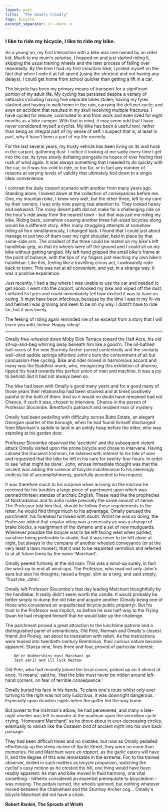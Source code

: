 ```yaml
---
layout: post
title:  "The deadly treadly"
tags: bicycle
excerpt_separator: <!--more-->
---
```

### I like to ride my bicycle, I like to ride my bike.
<!--more-->

As a young'un, my first interaction with a bike was one owned by an older kid. Much to my mum's surprise, I hopped on and just started riding it, skipping the usual training wheels and the later process of falling over repeatedly. By the time I had my first mountain bike, I prided myself on the fact that when I rode it at full speed (using the shortcut and not having any delays), I could get home from school quicker than getting a lift in a car.

The bicycle has been my primary means of transport for a significant portion of my adult life. My cycling has persisted despite a variety of setbacks including having five separate bikes stolen; having my tyres slashed and having to walk home in the rain, carrying the defunct cycle; and even an accident that resulted in my skull receiving multiple fractures. I have cycled for leisure, commuted to and from work and even lived for eight months as a bike camper. With that in mind, it may seem odd that I have never considered myself a cyclist. My bike has been a useful tool, rather than being an integral part of my sense of self. I suspect that is, at least in part, why it hasn't been a part of my life recently.

For the last several years, my trusty vehicle has been living on its wall hook in the carport, gathering dust. I notice it looking at me sadly every time I get into the car, its tyres slowly deflating alongside its hopes of ever feeling that rush of wind again. It was always something that I needed to do quickly with the car, or it was too cold to ride, or too far, or in fact any number of reasons at varying levels of validity that ultimately boil down to a single idea: convenience.

I contrast the daily carport scenario with another from many years ago. Standing alone, I looked down at the collection of conveyances before me. One, my mountain bike, I knew very well, but the other three, left to my care by their owners, I was only now paying real attention to. They looked heavy and awkward. The rocky desert path did not make for a challenging ride on the hour's ride away from the nearest town - but that was just me riding my bike. Riding back, somehow coaxing another three full-sized bicycles along would be a different story. After many struggling attempts at somehow riding all four simultaneously, I changed tack. I found that I could just about manage to put two of them over my right shoulder, held in place by that same-side arm. The smallest of the three could be rested on my bike's left handlebar grip, so that its wheels were off the ground and I could sit on my bike without getting tangled. My left hand gripped the small bike's frame at the point of balance, with the tips of my fingers just reaching my own bike's handlebar. Like this, feeling like a travelling circus act, I awkwardly rode back to town. This was not at all convenient, and yet, in a strange way, it was a positive experience. 

Just recently, I had a day where I was unable to use the car and needed to get about. I went into the carport, unhooked my bike and wiped off the dust. I inflated its tyres and could immediately tell how excited it was to have an outing. It must have been infectious, because by the time I was in my hi-vis and helmet I was grinning and keen to be on my way. I didnt't have to ride far, but it was lovely.

The feeling of riding again reminded me of an excerpt from a story that I will leave you with, below. Happy riding!

***

Omally free-wheeled down Moby Dick Terrace toward the Half Acre, his old sit-up-and-beg whirring away beneath him like a good'n. The oil-bathed ball-races of the new Sturmey Archer purred contentedly and the similarly well-oiled saddle springs afforded John's bum the contentment of all but concussion-free cycling. Bike and rider moved in harmonious accord and many was the Buddhist monk, who, recognizing this exhibition of *dharma*, tipped his head towards this perfect union of man and machine. It was a joy to behold. But it had not always been so.

The bike had been with Omally a good many years and for a good many of those years their relationship had been strained and at
times positively painful to the both of them. And so it would no doubt have remained had not Chance, if such it was, chosen to intervene. Chance in the person of Professor Slocombe. Brentford's patriarch and resident man of mystery.

Omally had been pedalling with difficulty across Butts Estate, an elegant Georgian quarter of the borough, when he had found himself discharged from Marchant's saddle to land in an untidy heap before the elder, who was standing at his garden door.

Professor Slocombe observed the 'accident' and the subsequent violent attack Omally visited upon the prone bicycle and chose to intervene. Having calmed the truculent Irishman, he listened with interest to his tale of woe and requested that the bike be left in his care for twenty-four hours. In order to see 'what might be done'. John, whose immediate thought was that the ancient was adding the science of bicycle maintenance to his seemingly endless list of accomplishments, gratefully acceded to his request.

It was therefore much to his surprise when arriving on the morrow he received for his troubles a large piece of parchment upon which was penned thirteen stanzas of archaic English. These read like the prophecies of Nostradamus and to John made precisely the same amount of sense. The Professor told him that, should he follow these requirements to the letter, he would find things much to his advantage. Omally perused the parchment, his forehead furrowed with doubt. Whilst he was so doing, the Professor added that regular oiling was a necessity as was a change of brake blocks, a realignment of the dynamo and a set of new mudguards. Whenever possible the bicycle was to be left facing west when parked, sunshine being preferable to shade, that it was never to be left alone at night, but always in the company of another wheeled conveyance (or at the very least a lawn mower), that it was to be repainted vermillion and referred to at all future times by the name 'Marchant'.

Omally peered furtively at the old man. This was a wind-up surely, in fact the wind-up to end all wind-ups. The Professor, who read not only John's aura but also his thoughts, raised a finger, slim as a twig, and said simply, 'Trust me, John.'

Omally left Professor Slocombe's that day leading Marchant thoughtfully by the handlebar. It really didn't seem worth the candle. It would probably be better simply to dump the old bike and acquire another (Omally being one of those who considered an unpadlocked bicycle public property). But his trust in the Professor was implicit, so before he was half-way to the Flying Swan he had resigned himself that he would take up the challenge.

The parchment proved a great attraction to the lunchtime patrons and a distinguished panel of semanticists, Old Pete, Norman and Omally's closest friend Jim Pooley, set about its translation with relish. As the instructions were teased into twentieth-century Brentonian, their curious nature became apparent. Stanza nine, lines three and four, proved of particular interest:
```
    Ne'er Widdershins must Marchant go
    lest peril and ill luck bestow
```
Old Pete, who had recently joined the local coven, picked up on it almost at once. 'It means,' said he, 'that the bike must never be ridden around left-hand corners, on fear of terrible consequence.'

Omally buried his face in his hands. To plans one's route whilst only ever turning to the right was not only ludicrious, it was downright dangerous. Especially upon drunken nights when the gutter led the way home.

But power to the Irishman's elbow, he had persevered, and many a late-night reveller was left to wonder at the madman upon the vermillion cycle crying, 'Homeward Marchant!' as he drove about in ever-decreasing circles, eventually to vanish like the Oozalem bird of ancient myth into his own back passage.

They had been difficult times and no mistake, but now as Omally pedalled effortlessly up the steep incline of Sprite Street, they were no more than memories. He and Marchant were *en rapport*, as the garlic eaters will have it, and the degree of this was remarkable in the extreme. For, to the trained observer, skilled in such matters as bicycle propulsion, watching the cyclist's easy motion as he crested the hill, one thing would have been readily apparent: As man and bike moved in fluid harmony, one vital something - hitherto considered an essential prerequisite to bicycledom - was missing. The pedals turned, the wheels spinned, but nothing whatever moved between the chainwheel and the Sturmey Archer cog... Omally's bicycle Marchant did not have a chain.

**Robert Rankin, The Sprouts of Wrath**